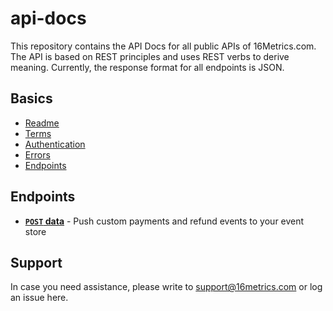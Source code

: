 api-docs
========
This repository contains the API Docs for all public APIs of 16Metrics.com. The API is based on REST principles and uses REST verbs to derive meaning. Currently, the response format for all endpoints is JSON.   

Basics
------
* [Readme](https://github.com/16Metrics/api-docs/blob/master/README.md)
* [Terms](https://github.com/16Metrics/api-docs/blob/master/terms.md)
* [Authentication](https://github.com/16Metrics/api-docs/blob/master/authentication.md)
* [Errors](https://github.com/16Metrics/api-docs/blob/master/errors.md)
* [Endpoints](https://github.com/16Metrics/api-docs/blob/master/endpoints)

Endpoints
---------
- **[<code>POST</code> data](https://github.com/16Metrics/api-docs/blob/master/endpoints/data/POST.md)** - Push custom payments and refund events to your event store

Support
-------
In case you need assistance, please write to support@16metrics.com or log an issue here.
